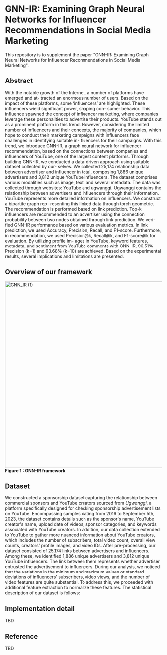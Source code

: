 # GNN-IR: Examining Graph Neural Networks for Influencer Recommendations in Social Media Marketing
This repository is to supplement the paper "GNN-IR: Examining Graph Neural Networks for Influencer Recommendations in Social Media Marketing".


## Abstract
With the notable growth of the Internet, a number of platforms have emerged and at- tracted an enormous number of users. Based on the impact of these platforms, some ‘influencers’ are highlighted. These influencers wield significant power, shaping con- sumer behavior. This influence spawned the concept of influencer marketing, where companies leverage these personalities to advertise their products. YouTube stands out as a prominent platform in this trend. However, considering the limited number of influencers and their concepts, the majority of companies, which hope to conduct their marketing campaigns with influencers face challenges in identifying suitable in- fluencers for their campaigns. With this trend, we introduce GNN-IR, a graph neural network for influencer recommendation, based on the connections between companies and influencers of YouTube, one of the largest content platforms. Through building GNN-IR, we conducted a data-driven approach using suitable dataset collected by our- selves. We collected 25,174 relationship data between advertiser and influencer in total, composing 1,886 unique advertisers and 3,812 unique YouTube influencers. The dataset comprises various modalities such as image, text, and several metadata. The data was collected through websites: YouTube and ugwanggi. Ugwanggi contains the relationship between advertisers and influencers through their information. YouTube represents more detailed information on influencers. We construct a bipartite graph rep- resenting this linked data through torch geometric. The recommendation is performed based on link prediction. Top-k influencers are recommended to an advertiser using the connection probability between two nodes obtained through link prediction. We veri- fied GNN-IR performance based on various evaluation metrics. In link prediction, we used Accuracy, Precision, Recall, and F1-score. Furthermore, in recommendation, we used Precision@k, Recall@k, and F1-score@k for evaluation. By utilizing profile im- ages in YouTube, keyword features, metadata, and sentiment from YouTube comments with GNN-IR, 96.51% Precision (k=1) and 93.68% (k=10) are achieved. Based on the experimental results, several implications and limitations are presented.


## Overview of our framework
<img alt="GNN_IR (1)" src="https://github.com/dxlabskku/GNN-IR/assets/121244986/81ce440f-80ab-4d9c-ac2e-2d35a6d71d04" width="636.75" height="600">
<br>
<strong>Figure 1 : GNN-IR framework </strong>
<br>



## Dataset
We constructed a sponsorship dataset capturing the relationship between commercial sponsors and YouTube creators sourced from _Ugwanggi_, a platform specifically designed for checking sponsorship advertisement lists on YouTube. Encompassing samples dating from 2016 to September 5th, 2023, the dataset contains details such as the sponsor's name, YouTube creator's name, upload date of videos, sponsor categories, and keywords associated with YouTube creators. In addition, our data collection extended to YouTube to gather more nuanced information about YouTube creators, which includes the number of subscribers, total video count, overall view counts, creators' profile images, and video IDs. After pre-processing, our dataset consisted of 25,174 links between advertisers and influencers. Among these, we identified 1,886 unique advertisers and 3,812 unique YouTube influencers. The link between them represents whether advertiser entrusted the advertisement to influencers. During our analysis, we noticed that the variations in the minimum and maximum values or standard deviations of influencers' subscribers, video views, and the number of video features are quite substantial. To address this, we proceeded with additional feature extraction to normalize these features. The statistical description of our dataset is follows: 



## Implementation detail
TBD


## Reference
TBD
